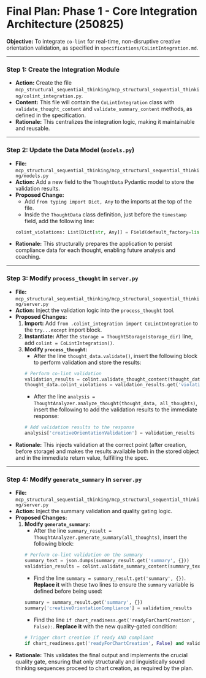 # Final Plan: Phase 1 - Core Integration Architecture (250825)

**Objective:** To integrate `co-lint` for real-time, non-disruptive creative orientation validation, as specified in `specifications/CoLintIntegration.md`.

---

### **Step 1: Create the Integration Module**
*   **Action:** Create the file `mcp_structural_sequential_thinking/mcp_structural_sequential_thinking/colint_integration.py`.
*   **Content:** This file will contain the `CoLintIntegration` class with `validate_thought_content` and `validate_summary_content` methods, as defined in the specification.
*   **Rationale:** This centralizes the integration logic, making it maintainable and reusable.

---

### **Step 2: Update the Data Model (`models.py`)**
*   **File:** `mcp_structural_sequential_thinking/mcp_structural_sequential_thinking/models.py`
*   **Action:** Add a new field to the `ThoughtData` Pydantic model to store the validation results.
*   **Proposed Change:**
    *   Add `from typing import Dict, Any` to the imports at the top of the file.
    *   Inside the `ThoughtData` class definition, just before the `timestamp` field, add the following line:
      ```python
      colint_violations: List[Dict[str, Any]] = Field(default_factory=list, description="Stores results from co-lint validation.")
      ```
*   **Rationale:** This structurally prepares the application to persist compliance data for each thought, enabling future analysis and coaching.

---

### **Step 3: Modify `process_thought` in `server.py`**
*   **File:** `mcp_structural_sequential_thinking/mcp_structural_sequential_thinking/server.py`
*   **Action:** Inject the validation logic into the `process_thought` tool.
*   **Proposed Changes:**
    1.  **Import:** Add `from .colint_integration import CoLintIntegration` to the `try...except` import block.
    2.  **Instantiate:** After the `storage = ThoughtStorage(storage_dir)` line, add `colint = CoLintIntegration()`.
    3.  **Modify `process_thought`:**
        *   After the line `thought_data.validate()`, insert the following block to perform validation and store the results:
          ```python
          # Perform co-lint validation
          validation_results = colint.validate_thought_content(thought_data.thought, thought_data.stage.value)
          thought_data.colint_violations = validation_results.get('violations', [])
          ```
        *   After the line `analysis = ThoughtAnalyzer.analyze_thought(thought_data, all_thoughts)`, insert the following to add the validation results to the immediate response:
          ```python
          # Add validation results to the response
          analysis['creativeOrientationValidation'] = validation_results
          ```
*   **Rationale:** This injects validation at the correct point (after creation, before storage) and makes the results available both in the stored object and in the immediate return value, fulfilling the spec.

---

### **Step 4: Modify `generate_summary` in `server.py`**
*   **File:** `mcp_structural_sequential_thinking/mcp_structural_sequential_thinking/server.py`
*   **Action:** Inject the summary validation and quality gating logic.
*   **Proposed Changes:**
    1.  **Modify `generate_summary`:**
        *   After the line `summary_result = ThoughtAnalyzer.generate_summary(all_thoughts)`, insert the following block:
          ```python
          # Perform co-lint validation on the summary
          summary_text = json.dumps(summary_result.get('summary', {}))
          validation_results = colint.validate_summary_content(summary_text)
          ```
        *   Find the line `summary = summary_result.get('summary', {})`. **Replace it** with these two lines to ensure the `summary` variable is defined before being used:
          ```python
          summary = summary_result.get('summary', {})
          summary['creativeOrientationCompliance'] = validation_results
          ```
        *   Find the line `if chart_readiness.get('readyForChartCreation', False):`. **Replace it** with the new quality-gated condition:
          ```python
          # Trigger chart creation if ready AND compliant
          if chart_readiness.get('readyForChartCreation', False) and validation_results.get('compliance_score', 0.0) > 0.8:
          ```
*   **Rationale:** This validates the final output and implements the crucial quality gate, ensuring that only structurally and linguistically sound thinking sequences proceed to chart creation, as required by the plan.
